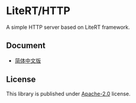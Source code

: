 # LiteRT/HTTP

A simple HTTP server based on LiteRT framework.

## Document

- [简体中文版](./docs/zh-CN/index.md)

## License

This library is published under [Apache-2.0](./LICENSE) license.
